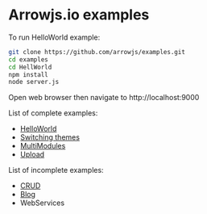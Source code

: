 Arrowjs.io examples
==================
To run HelloWorld example:
```bash
git clone https://github.com/arrowjs/examples.git
cd examples
cd HellWorld
npm install
node server.js
```
Open web browser then navigate to http://localhost:9000


List of complete examples:
* [HelloWorld](https://github.com/arrowjs/examples/tree/master/HelloWorld)
* [Switching themes](https://github.com/arrowjs/examples/tree/master/ThemeSupport)
* [MultiModules](https://github.com/arrowjs/examples/tree/master/MultiModules)
* [Upload](https://github.com/arrowjs/examples/tree/master/Upload)

List of incomplete examples:
* [CRUD](https://github.com/arrowjs/examples/tree/master/CRUD)
* [Blog](https://github.com/arrowjs/examples/tree/master/Blog)
* WebServices